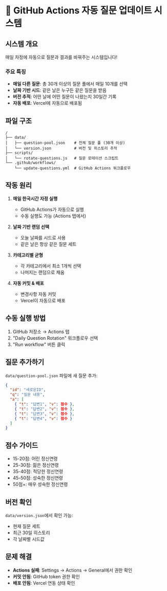 # 🎲 GitHub Actions 자동 질문 업데이트 시스템

## 시스템 개요

매일 자정에 자동으로 질문과 결과를 바꿔주는 시스템입니다!

### 주요 특징
- **매일 다른 질문**: 총 30개 이상의 질문 풀에서 매일 10개를 선택
- **날짜 기반 시드**: 같은 날은 누구든 같은 질문을 받음
- **버전 추적**: 어떤 날에 어떤 질문이 나왔는지 30일간 기록
- **자동 배포**: Vercel에 자동으로 배포됨

## 파일 구조

```
/
├── data/
│   ├── question-pool.json    # 전체 질문 풀 (30개 이상)
│   └── version.json          # 버전 및 히스토리 추적
├── scripts/
│   └── rotate-questions.js   # 질문 로테이션 스크립트
└── .github/workflows/
    └── update-questions.yml  # GitHub Actions 워크플로우
```

## 작동 원리

1. **매일 한국시간 자정 실행**
   - GitHub Actions가 자동으로 실행
   - 수동 실행도 가능 (Actions 탭에서)

2. **날짜 기반 랜덤 선택**
   - 오늘 날짜를 시드로 사용
   - 같은 날은 항상 같은 질문 세트

3. **카테고리별 균형**
   - 각 카테고리에서 최소 1개씩 선택
   - 나머지는 랜덤으로 채움

4. **자동 커밋 & 배포**
   - 변경사항 자동 커밋
   - Vercel이 자동으로 배포

## 수동 실행 방법

1. GitHub 저장소 → Actions 탭
2. "Daily Question Rotation" 워크플로우 선택
3. "Run workflow" 버튼 클릭

## 질문 추가하기

`data/question-pool.json` 파일에 새 질문 추가:

```json
{
  "id": "새로운ID",
  "q": "질문 내용",
  "a": [
    { "t": "답변1", "v": 점수 },
    { "t": "답변2", "v": 점수 },
    { "t": "답변3", "v": 점수 },
    { "t": "답변4", "v": 점수 }
  ]
}
```

## 점수 가이드

- 15-20점: 어린 정신연령
- 25-30점: 젊은 정신연령
- 35-40점: 적당한 정신연령
- 45-50점: 성숙한 정신연령
- 50점+: 매우 성숙한 정신연령

## 버전 확인

`data/version.json`에서 확인 가능:
- 현재 질문 세트
- 최근 30일 히스토리
- 각 날짜별 시드값

## 문제 해결

- **Actions 실패**: Settings → Actions → General에서 권한 확인
- **커밋 안됨**: GitHub token 권한 확인
- **배포 안됨**: Vercel 연동 상태 확인